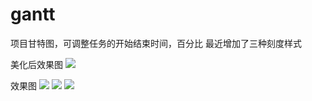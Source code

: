 # gantt

项目甘特图，可调整任务的开始结束时间，百分比
最近增加了三种刻度样式

美化后效果图
![](https://raw.githubusercontent.com/lenxeon/gantt/master/screen/014.png)

效果图
![](https://raw.githubusercontent.com/lenxeon/gantt/master/screen/011.png)
![](https://raw.githubusercontent.com/lenxeon/gantt/master/screen/012.png)
![](https://raw.githubusercontent.com/lenxeon/gantt/master/screen/013.png)
